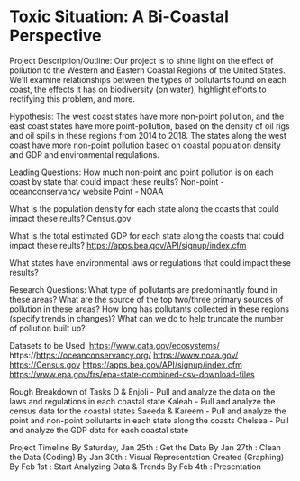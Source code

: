 # Toxic Situation: A Bi-Coastal Perspective

Project Description/Outline: Our project is to shine light on the effect of pollution to the Western and Eastern Coastal Regions of the United States. We'll examine relationships between the types of pollutants found on each coast, the effects it has on biodiversity (on water), highlight efforts to rectifying this problem, and more.

Hypothesis:
The west coast states have more non-point pollution, and the east coast states have more point-pollution, based on the density of oil rigs and oil spills in these regions from 2014 to 2018. The states along the west coast have more non-point pollution based on coastal population density and GDP and environmental regulations.

Leading Questions:
How much non-point and point pollution is on each coast by state that could impact these reults?
Non-point - oceanconservancy website
Point - NOAA

What is the population density for each state along the coasts that could impact these reults?
	Census.gov

What is the total estimated GDP for each state along the coasts that could impact these reults?
	https://apps.bea.gov/API/signup/index.cfm

What states have environmental laws or regulations that could impact these results?


Research Questions: What type of pollutants are predominantly found in these areas? What are the source of the top two/three primary sources of pollution in these areas? How long has pollutants collected in these regions (specify trends in changes)? What can we do to help truncate the number of pollution built up?

Datasets to be Used: 
https://www.data.gov/ecosystems/
https://https://oceanconservancy.org/
https://www.noaa.gov/
https://Census.gov
https://apps.bea.gov/API/signup/index.cfm
https://www.epa.gov/frs/epa-state-combined-csv-download-files



Rough Breakdown of Tasks
D  & Enjoli - Pull and analyze the data on the laws and regulations in each coastal state
Kaleah - Pull and analyze the census data for the coastal states
Saeeda & Kareem - Pull and analyze the point and non-point pollutants in each state along the coasts
Chelsea - Pull and analyze the GDP data for each coastal state

Project Timeline
By Saturday, Jan 25th : Get the Data
By Jan 27th : Clean the Data (Coding)
By Jan 30th : Visual Representation Created (Graphing)
By Feb 1st : Start Analyzing Data & Trends
By Feb 4th : Presentation


